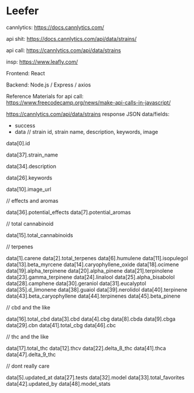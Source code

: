 # Leefer
cannlytics: https://docs.cannlytics.com/

api shit: https://docs.cannlytics.com/api/data/strains/

api call: https://cannlytics.com/api/data/strains

insp: https://www.leafly.com/

Frontend: React

Backend: Node.js / Express / axios

Reference Materials for api call: https://www.freecodecamp.org/news/make-api-calls-in-javascript/

https://cannlytics.com/api/data/strains response JSON data/fields:

- success
- data
// strain id, strain name, description, keywords, image

data[0].id

data[37].strain_name

data[34].description

data[26].keywords

data[10].image_url


// effects and aromas

data[36].potential_effects
data[7].potential_aromas


// total cannabinoid

data[15].total_cannabinoids


// terpenes

data[1].carene
data[2].total_terpenes
data[6].humulene
data[11].isopulegol
data[13].beta_myrcene
data[14].caryophyllene_oxide
data[18].ocimene
data[19].alpha_terpinene
data[20].alpha_pinene
data[21].terpinolene
data[23].gamma_terpinene
data[24].linalool
data[25].alpha_bisabolol
data[28].camphene
data[30].geraniol
data[31].eucalyptol
data[35].d_limonene
data[38].guaiol
data[39].nerolidol
data[40].terpinene
data[43].beta_caryophyllene
data[44].terpinenes
data[45].beta_pinene


// cbd and the like

data[16].total_cbd
data[3].cbd
data[4].cbg
data[8].cbda
data[9].cbga
data[29].cbn
data[41].total_cbg
data[46].cbc



// thc and the like

data[17].total_thc
data[12].thcv
data[22].delta_8_thc
data[41].thca
data[47].delta_9_thc


// dont really care

data[5].updated_at
data[27].tests
data[32].model
data[33].total_favorites
data[42].updated_by
data[48].model_stats

